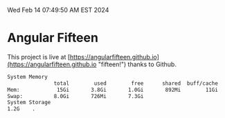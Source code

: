 Wed Feb 14 07:49:50 AM EST 2024

# Angular Fifteen


This project is live at [https://angularfifteen.github.io](https://angularfifteen.github.io "fifteen!") thanks to Github.

```bash
System Memory
               total        used        free      shared  buff/cache   available
Mem:            15Gi       3.8Gi       1.0Gi       892Mi        11Gi        11Gi
Swap:          8.0Gi       726Mi       7.3Gi
System Storage
1.2G	.
```
